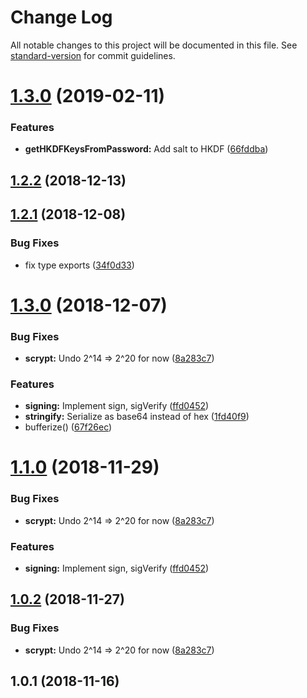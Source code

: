# Change Log

All notable changes to this project will be documented in this file. See [standard-version](https://github.com/conventional-changelog/standard-version) for commit guidelines.

<a name="1.3.0"></a>
# [1.3.0](https://github.com/neonexchange/nex-auth-protocol/compare/v1.2.2...v1.3.0) (2019-02-11)


### Features

* **getHKDFKeysFromPassword:** Add salt to HKDF ([66fddba](https://github.com/neonexchange/nex-auth-protocol/commit/66fddba))



<a name="1.2.2"></a>
## [1.2.2](https://github.com/neonexchange/nex-auth-protocol/compare/v1.2.1...v1.2.2) (2018-12-13)



<a name="1.2.1"></a>
## [1.2.1](https://github.com/neonexchange/nex-auth-protocol/compare/v1.2.0...v1.2.1) (2018-12-08)


### Bug Fixes

* fix type exports ([34f0d33](https://github.com/neonexchange/nex-auth-protocol/commit/34f0d33))



<a name="1.3.0"></a>
# [1.3.0](https://github.com/neonexchange/nex-auth-protocol/compare/v1.0.1...v1.3.0) (2018-12-07)


### Bug Fixes

* **scrypt:** Undo 2^14 => 2^20 for now ([8a283c7](https://github.com/neonexchange/nex-auth-protocol/commit/8a283c7))


### Features

* **signing:** Implement sign, sigVerify ([ffd0452](https://github.com/neonexchange/nex-auth-protocol/commit/ffd0452))
* **stringify:** Serialize as base64 instead of hex ([1fd40f9](https://github.com/neonexchange/nex-auth-protocol/commit/1fd40f9))
* bufferize() ([67f26ec](https://github.com/neonexchange/nex-auth-protocol/commit/67f26ec))



<a name="1.1.0"></a>
# [1.1.0](https://github.com/neonexchange/nex-auth-protocol/compare/v1.0.1...v1.1.0) (2018-11-29)


### Bug Fixes

* **scrypt:** Undo 2^14 => 2^20 for now ([8a283c7](https://github.com/neonexchange/nex-auth-protocol/commit/8a283c7))


### Features

* **signing:** Implement sign, sigVerify ([ffd0452](https://github.com/neonexchange/nex-auth-protocol/commit/ffd0452))



<a name="1.0.2"></a>
## [1.0.2](https://github.com/neonexchange/nex-auth-protocol/compare/v1.0.1...v1.0.2) (2018-11-27)


### Bug Fixes

* **scrypt:** Undo 2^14 => 2^20 for now ([8a283c7](https://github.com/neonexchange/nex-auth-protocol/commit/8a283c7))



<a name="1.0.1"></a>
## 1.0.1 (2018-11-16)
